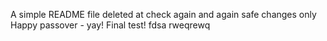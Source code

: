 A simple README file
deleted at
check again
and again
safe changes only
Happy passover - yay!
Final test!
fdsa
rweqrewq
